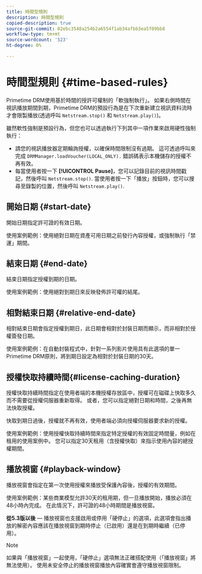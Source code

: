 ```yaml
---
title: 時間型規則
description: 時間型規則
copied-description: true
source-git-commit: 02ebc3548a254b2a6554f1ab34afbb3ea5f09bb8
workflow-type: tm+mt
source-wordcount: '523'
ht-degree: 0%

---
```


# 時間型規則 {#time-based-rules}

Primetime DRM使用基於時間的授許可權制的「軟強制執行」。 如果右側時間在視訊播放期間到期，Primetime DRM的預設行為是在下次重新建立視訊資料流時才會限製播放(透過呼叫 `Netstream.stop()` 和 `Netstream.play()`)。

雖然軟性強制是預設行為，但您也可以透過執行下列其中一項作業來啟用硬性強制執行：

* 請您的視訊播放器定期輪詢授權，以確保時間限制沒有過期。 這可透過呼叫來完成 `DRMManager.loadVoucher(LOCAL_ONLY).` 錯誤碼表示本機儲存的授權不再有效。
* 每當使用者按一下 **[!UICONTROL Pause]**，您可以記錄目前的視訊時間戳記，然後呼叫 `Netstream.stop()`. 當使用者按一下「播放」按鈕時，您可以搜尋至錄製的位置，然後呼叫 `Netstream.play()`.

## 開始日期 {#start-date}

開始日期指定許可證的有效日期。

使用案例範例：使用絕對日期在資產可用日期之前發行內容授權，或強制執行「禁運」期間。

## 結束日期 {#end-date}

結束日期指定授權到期的日期。

使用案例範例：使用絕對到期日來反映發佈許可權的結尾。

## 相對結束日期 {#relative-end-date}

相對結束日期會指定授權到期日，此日期會相對於封裝日期而顯示，而非相對於授權簽發日期。

使用案例範例：在自動封裝程式中，針對一系列影片使用具有此選項的單一Primetime DRM原則，將到期日設定為相對於封裝日期的30天。

## 授權快取持續時間{#license-caching-duration}

授權快取持續時間指定在使用者端的本機授權存放區中，授權可在磁碟上快取多久而不需要從授權伺服器重新取得。 或者，您可以指定絕對日期和時間，之後再無法快取授權。

快取到期日過後，授權就不再有效，使用者端必須向授權伺服器要求新的授權。

使用案例範例：使用授權快取持續時間來指定特定授權的有效固定時間量，例如在租用的使用案例中。 您可以指定30天租用（含授權快取）來指示使用內容的總授權期間。

## 播放視窗 {#playback-window}

播放視窗會指定在第一次使用授權來播放受保護內容後，授權的有效期間。

使用案例範例：某些商業模型允許30天的租用期，但一旦播放開始，播放必須在48小時內完成。 在此情況下，許可證的48小時期間是播放視窗。

**從5.3版以後**  — 播放視窗也支援啟用或停用「硬停止」的選項，此選項會指出播放的解密內容應該在播放視窗到期時停止（已啟用）還是在到期時繼續（已停用）。

>[!NOTE]
>
>如果與「播放視窗」一起使用，「硬停止」選項無法正確搭配使用（「播放視窗」將無法使用）。 使用未安全停止的播放視窗播放內容確實會遵守播放視窗限制。
